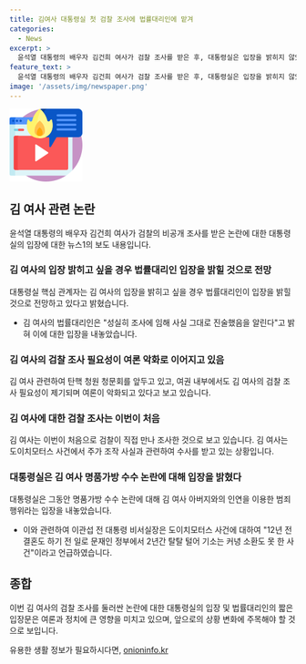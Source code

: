 ```yaml
---
title: 김여사 대통령실 첫 검찰 조사에 법률대리인에 맡겨
categories:
  - News
excerpt: >
  윤석열 대통령의 배우자 김건희 여사가 검찰 조사를 받은 후, 대통령실은 입장을 밝히지 않았다. 하지만 김 여사의 법률대리인은 성실히 조사에 임해 사실 그대로 진술했음이라고 밝혔으며, 대통령실은 입장을 명확히 내놓지 않고 신중한 태도를 보였다. 이에 대한 여론은 여전히 악화되고 있으며, 김 여사의 관련한 청원 청문회가 앞두고 있어, 사람들의 이목을 끌고 있다. 
feature_text: >
  윤석열 대통령의 배우자 김건희 여사가 검찰 조사를 받은 후, 대통령실은 입장을 밝히지 않았다. 하지만 김 여사의 법률대리인은 성실히 조사에 임해 사실 그대로 진술했음이라고 밝혔으며, 대통령실은 입장을 명확히 내놓지 않고 신중한 태도를 보였다. 이에 대한 여론은 여전히 악화되고 있으며, 김 여사의 관련한 청원 청문회가 앞두고 있어, 사람들의 이목을 끌고 있다. 
image: '/assets/img/newspaper.png'
---
```


<p><img src="/assets/img/news.png" alt="rentncar 속보" /></p>

<h2 data-ke-size="size26">김 여사 관련 논란</h2>

<p data-ke-size="size16">윤석열 대통령의 배우자 김건희 여사가 검찰의 비공개 조사를 받은 논란에 대한 대통령실의 입장에 대한 뉴스1의 보도 내용입니다.</p>

<h3>김 여사의 입장 밝히고 싶을 경우 법률대리인 입장을 밝힐 것으로 전망</h3>

<p data-ke-size="size16">대통령실 핵심 관계자는 김 여사의 입장을 밝히고 싶을 경우 법률대리인이 입장을 밝힐 것으로 전망하고 있다고 밝혔습니다.</p>

<ul>
  <li>김 여사의 법률대리인은 "성실히 조사에 임해 사실 그대로 진술했음을 알린다"고 밝혀 이에 대한 입장을 내놓았습니다.</li>
</ul>

<h3>김 여사의 검찰 조사 필요성이 여론 악화로 이어지고 있음</h3>

<p data-ke-size="size16">김 여사 관련하여 탄핵 청원 청문회를 앞두고 있고, 여권 내부에서도 김 여사의 검찰 조사 필요성이 제기되며 여론이 악화되고 있다고 보고 있습니다.</p>

<h3>김 여사에 대한 검찰 조사는 이번이 처음</h3>

<p data-ke-size="size16">김 여사는 이번이 처음으로 검찰이 직접 만나 조사한 것으로 보고 있습니다. 김 여사는 도이치모터스 사건에서 주가 조작 사실과 관련하여 수사를 받고 있는 상황입니다.</p>

<h3>대통령실은 김 여사 명품가방 수수 논란에 대해 입장을 밝혔다</h3>

<p data-ke-size="size16">대통령실은 그동안 명품가방 수수 논란에 대해 김 여사 아버지와의 인연을 이용한 범죄 행위라는 입장을 내놓았습니다.</p>

<ul>
  <li>이와 관련하여 이관섭 전 대통령 비서실장은 도이치모터스 사건에 대하여 "12년 전 결혼도 하기 전 일로 문재인 정부에서 2년간 탈탈 털어 기소는 커녕 소환도 못 한 사건"이라고 언급하였습니다.</li>
</ul>

<h2 data-ke-size="size26">종합</h2>

<p data-ke-size="size16">이번 김 여사의 검찰 조사를 둘러싼 논란에 대한 대통령실의 입장 및 법률대리인의 짧은 입장문은 여론과 정치에 큰 영향을 미치고 있으며, 앞으로의 상황 변화에 주목해야 할 것으로 보입니다.</p>
유용한 생활 정보가 필요하시다면, <a href="https://onioninfo.kr" rel="dofollow">onioninfo.kr</a>


